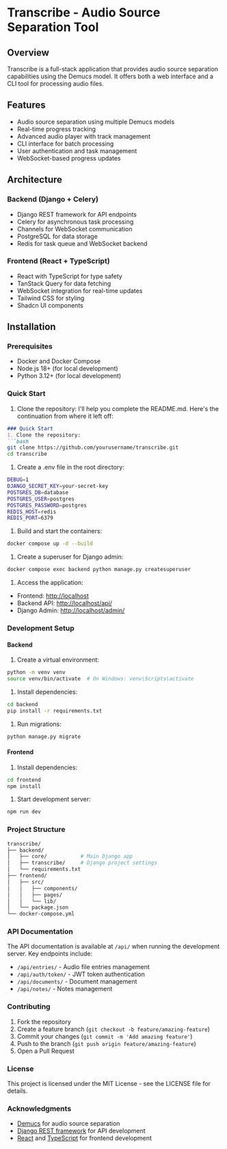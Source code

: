 # Transcribe - Audio Source Separation Tool

## Overview

Transcribe is a full-stack application that provides audio source separation capabilities using the Demucs model. It offers both a web interface and a CLI tool for processing audio files.

## Features

- Audio source separation using multiple Demucs models
- Real-time progress tracking
- Advanced audio player with track management
- CLI interface for batch processing
- User authentication and task management
- WebSocket-based progress updates

## Architecture

### Backend (Django + Celery)

- Django REST framework for API endpoints
- Celery for asynchronous task processing
- Channels for WebSocket communication
- PostgreSQL for data storage
- Redis for task queue and WebSocket backend

### Frontend (React + TypeScript)

- React with TypeScript for type safety
- TanStack Query for data fetching
- WebSocket integration for real-time updates
- Tailwind CSS for styling
- Shadcn UI components

## Installation

### Prerequisites

- Docker and Docker Compose
- Node.js 18+ (for local development)
- Python 3.12+ (for local development)

### Quick Start

1. Clone the repository:
I'll help you complete the README.md. Here's the continuation from where it left off:

```markdown
### Quick Start
1. Clone the repository:
```bash
git clone https://github.com/yourusername/transcribe.git
cd transcribe
```

1. Create a .env file in the root directory:

```bash
DEBUG=1
DJANGO_SECRET_KEY=your-secret-key
POSTGRES_DB=database
POSTGRES_USER=postgres
POSTGRES_PASSWORD=postgres
REDIS_HOST=redis
REDIS_PORT=6379
```

1. Build and start the containers:

```bash
docker compose up -d --build
```

1. Create a superuser for Django admin:

```bash
docker compose exec backend python manage.py createsuperuser
```

1. Access the application:

- Frontend: <http://localhost>
- Backend API: <http://localhost/api/>
- Django Admin: <http://localhost/admin/>

### Development Setup

#### Backend

1. Create a virtual environment:

```bash
python -m venv venv
source venv/bin/activate  # On Windows: venv\Scripts\activate
```

1. Install dependencies:

```bash
cd backend
pip install -r requirements.txt
```

1. Run migrations:

```bash
python manage.py migrate
```

#### Frontend

1. Install dependencies:

```bash
cd frontend
npm install
```

1. Start development server:

```bash
npm run dev
```

### Project Structure

```bash
transcribe/
├── backend/
│   ├── core/           # Main Django app
│   ├── transcribe/     # Django project settings
│   └── requirements.txt
├── frontend/
│   ├── src/
│   │   ├── components/
│   │   ├── pages/
│   │   └── lib/
│   └── package.json
└── docker-compose.yml
```

### API Documentation

The API documentation is available at `/api/` when running the development server. Key endpoints include:

- `/api/entries/` - Audio file entries management
- `/api/auth/token/` - JWT token authentication
- `/api/documents/` - Document management
- `/api/notes/` - Notes management

### Contributing

1. Fork the repository
2. Create a feature branch (`git checkout -b feature/amazing-feature`)
3. Commit your changes (`git commit -m 'Add amazing feature'`)
4. Push to the branch (`git push origin feature/amazing-feature`)
5. Open a Pull Request

### License

This project is licensed under the MIT License - see the LICENSE file for details.

### Acknowledgments

- [Demucs](https://github.com/facebookresearch/demucs) for audio source separation
- [Django REST framework](https://www.django-rest-framework.org/) for API development
- [React](https://reactjs.org/) and [TypeScript](https://www.typescriptlang.org/) for frontend development
